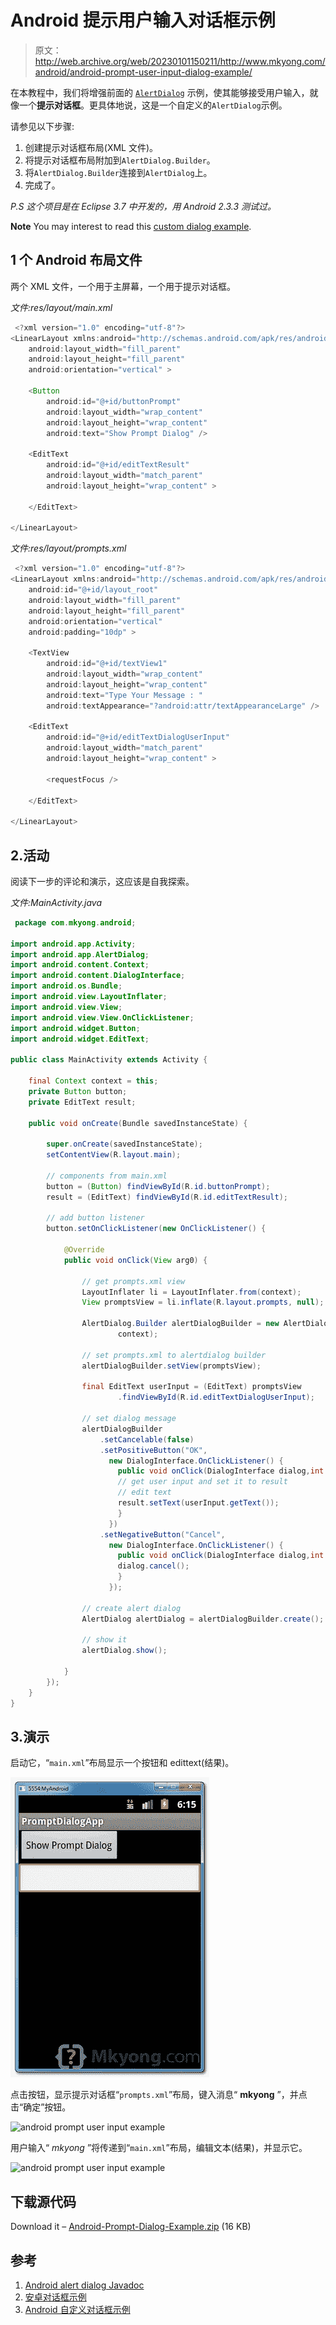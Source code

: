 # Android 提示用户输入对话框示例

> 原文：<http://web.archive.org/web/20230101150211/http://www.mkyong.com/android/android-prompt-user-input-dialog-example/>

在本教程中，我们将增强前面的 [`AlertDialog`](http://web.archive.org/web/20220629075036/http://www.mkyong.com/android/android-alert-dialog-example/) 示例，使其能够接受用户输入，就像一个**提示对话框**。更具体地说，这是一个自定义的`AlertDialog`示例。

请参见以下步骤:

1.  创建提示对话框布局(XML 文件)。
2.  将提示对话框布局附加到`AlertDialog.Builder`。
3.  将`AlertDialog.Builder`连接到`AlertDialog`上。
4.  完成了。

*P.S 这个项目是在 Eclipse 3.7 中开发的，用 Android 2.3.3 测试过。*

**Note**
You may interest to read this [custom dialog example](http://web.archive.org/web/20220629075036/http://www.mkyong.com/android/android-custom-dialog-example/).

## 1 个 Android 布局文件

两个 XML 文件，一个用于主屏幕，一个用于提示对话框。

*文件:res/layout/main.xml*

```java
 <?xml version="1.0" encoding="utf-8"?>
<LinearLayout xmlns:android="http://schemas.android.com/apk/res/android"
    android:layout_width="fill_parent"
    android:layout_height="fill_parent"
    android:orientation="vertical" >

    <Button
        android:id="@+id/buttonPrompt"
        android:layout_width="wrap_content"
        android:layout_height="wrap_content"
        android:text="Show Prompt Dialog" />

    <EditText
        android:id="@+id/editTextResult"
        android:layout_width="match_parent"
        android:layout_height="wrap_content" >

    </EditText>

</LinearLayout> 
```

*文件:res/layout/prompts.xml*

```java
 <?xml version="1.0" encoding="utf-8"?>
<LinearLayout xmlns:android="http://schemas.android.com/apk/res/android"
    android:id="@+id/layout_root"
    android:layout_width="fill_parent"
    android:layout_height="fill_parent"
    android:orientation="vertical"
    android:padding="10dp" >

    <TextView
        android:id="@+id/textView1"
        android:layout_width="wrap_content"
        android:layout_height="wrap_content"
        android:text="Type Your Message : "
        android:textAppearance="?android:attr/textAppearanceLarge" />

    <EditText
        android:id="@+id/editTextDialogUserInput"
        android:layout_width="match_parent"
        android:layout_height="wrap_content" >

        <requestFocus />

    </EditText>

</LinearLayout> 
```

## 2.活动

阅读下一步的评论和演示，这应该是自我探索。

*文件:MainActivity.java*

```java
 package com.mkyong.android;

import android.app.Activity;
import android.app.AlertDialog;
import android.content.Context;
import android.content.DialogInterface;
import android.os.Bundle;
import android.view.LayoutInflater;
import android.view.View;
import android.view.View.OnClickListener;
import android.widget.Button;
import android.widget.EditText;

public class MainActivity extends Activity {

	final Context context = this;
	private Button button;
	private EditText result;

	public void onCreate(Bundle savedInstanceState) {

		super.onCreate(savedInstanceState);
		setContentView(R.layout.main);

		// components from main.xml
		button = (Button) findViewById(R.id.buttonPrompt);
		result = (EditText) findViewById(R.id.editTextResult);

		// add button listener
		button.setOnClickListener(new OnClickListener() {

			@Override
			public void onClick(View arg0) {

				// get prompts.xml view
				LayoutInflater li = LayoutInflater.from(context);
				View promptsView = li.inflate(R.layout.prompts, null);

				AlertDialog.Builder alertDialogBuilder = new AlertDialog.Builder(
						context);

				// set prompts.xml to alertdialog builder
				alertDialogBuilder.setView(promptsView);

				final EditText userInput = (EditText) promptsView
						.findViewById(R.id.editTextDialogUserInput);

				// set dialog message
				alertDialogBuilder
					.setCancelable(false)
					.setPositiveButton("OK",
					  new DialogInterface.OnClickListener() {
					    public void onClick(DialogInterface dialog,int id) {
						// get user input and set it to result
						// edit text
						result.setText(userInput.getText());
					    }
					  })
					.setNegativeButton("Cancel",
					  new DialogInterface.OnClickListener() {
					    public void onClick(DialogInterface dialog,int id) {
						dialog.cancel();
					    }
					  });

				// create alert dialog
				AlertDialog alertDialog = alertDialogBuilder.create();

				// show it
				alertDialog.show();

			}
		});
	}
} 
```

## 3.演示

启动它，“`main.xml`”布局显示一个按钮和 edittext(结果)。

![android prompt user input example](img/e011820e40d4f2cf9f3dae7725d8da2c.png "android-prompt-user-input-example")

点击按钮，显示提示对话框“`prompts.xml`”布局，键入消息“ **mkyong** ”，并点击“确定”按钮。

![android prompt user input example](img/a167f55fdc76f047dd49b82b4ec2ccff.png "android-prompt-user-input-example-1")

用户输入“ *mkyong* ”将传递到“`main.xml`”布局，编辑文本(结果)，并显示它。

![android prompt user input example](img/b68800e4dcb1728202d54c0efd0dcde7.png "android-prompt-user-input-example-2")

## 下载源代码

Download it – [Android-Prompt-Dialog-Example.zip](http://web.archive.org/web/20220629075036/http://www.mkyong.com/wp-content/uploads/2012/03/Android-Prompt-Dialog-Example.zip) (16 KB)

## 参考

1.  [Android alert dialog Javadoc](http://web.archive.org/web/20220629075036/https://developer.android.com/reference/android/app/AlertDialog.html)
2.  [安卓对话框示例](http://web.archive.org/web/20220629075036/https://developer.android.com/guide/topics/ui/dialogs.html)
3.  [Android 自定义对话框示例](http://web.archive.org/web/20220629075036/http://www.mkyong.com/android/android-custom-dialog-example/)

<input type="hidden" id="mkyong-current-postId" value="10627">